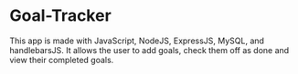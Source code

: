 # Goal-Tracker
This app is made with JavaScript, NodeJS, ExpressJS, MySQL, and handlebarsJS. It allows the user to add goals, check them off as done and view their completed goals.
